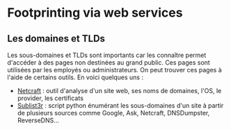 # Footprinting via web services

## Les domaines et TLDs

Les sous-domaines et TLDs sont importants car les connaître permet d'accéder à des pages 
non destinées au grand public. Ces pages sont utilisées par les employés ou administrateurs. 
On peut trouver ces pages à l'aide de certains outils. En voici quelques uns :

* [Netcraft](https://www.netcraft.com) : outil d'analyse d'un site web, ses noms de domaines, l'OS, le provider, les certificats
* [Sublist3r](https://github.com/aboul3la/Sublist3r) : script python énumérant les sous-domaines d'un site à partir de plusieurs sources comme Google, Ask, Netcraft, DNSDumpster, ReverseDNS... 